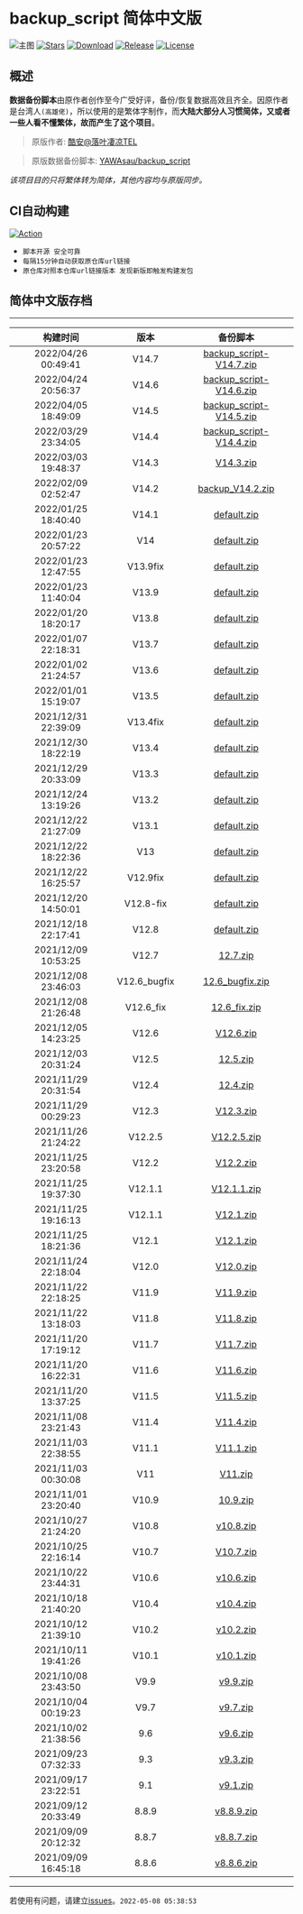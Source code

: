 # backup_script 简体中文版
![主图](https://github.com/Petit-Abba/backup_script_zh-CN/blob/c085edb56dcc1314ea8eb2f8ef90dcd9cc4d945e/File/mmexport1631297795059.png)
[![Stars](https://img.shields.io/github/stars/Petit-Abba/backup_script_zh-CN?label=stars)](https://github.com/Petit-Abba)
[![Download](https://img.shields.io/github/downloads/Petit-Abba/backup_script_zh-CN/total)](https://github.com/Petit-Abba/backup_script_zh-CN/releases)
[![Release](https://img.shields.io/github/v/release/Petit-Abba/backup_script_zh-CN?label=release)](https://github.com/Petit-Abba/backup_script_zh-CN/releases/latest)
[![License](https://img.shields.io/github/license/Petit-Abba/backup_script_zh-CN?label=License)](https://choosealicense.com/licenses/gpl-3.0)

## 概述
  **数据备份脚本**由原作者创作至今广受好评，备份/恢复数据高效且齐全。因原作者是台湾人`(高雄佬)`，所以使用的是繁体字制作，而**大陆大部分人习惯简体，又或者一些人看不懂繁体，故而产生了这个项目**。

> 原版作者: [酷安@落叶凄凉TEL](http://www.coolapk.com/u/2277637)

> 原版数据备份脚本: [YAWAsau/backup_script](https://github.com/YAWAsau/backup_script)

 *该项目目的只将繁体转为简体，其他内容均与原版同步。*
## CI自动构建

[![Action](https://img.shields.io/badge/build-Action-red.svg)](https://github.com/Petit-Abba/backup_script_zh-CN/actions)

- `脚本开源 安全可靠`
- `每隔15分钟自动获取原仓库url链接`
- `原仓库对照本仓库url链接版本 发现新版即触发构建发包`

## 简体中文版存档

 ---- 
|构建时间|版本|备份脚本|
| :----: | :----: | :----: |
| 2022/04/26 00:49:41 | V14.7 | [backup_script-V14.7.zip](https://github.com/Petit-Abba/backup_script_zh-CN/releases/download/V14.7/backup_script-V14.7.zip) |
| 2022/04/24 20:56:37 | V14.6 | [backup_script-V14.6.zip](https://github.com/Petit-Abba/backup_script_zh-CN/releases/download/V14.6/backup_script-V14.6.zip) |
| 2022/04/05 18:49:09 | V14.5 | [backup_script-V14.5.zip](https://github.com/Petit-Abba/backup_script_zh-CN/releases/download/V14.5/backup_script-V14.5.zip) |
| 2022/03/29 23:34:05 | V14.4 | [backup_script-V14.4.zip](https://github.com/Petit-Abba/backup_script_zh-CN/releases/download/V14.4/backup_script-V14.4.zip) |
| 2022/03/03 19:48:37 | V14.3 | [V14.3.zip](https://github.com/Petit-Abba/backup_script_zh-CN/releases/download/V14.3/V14.3.zip) |
| 2022/02/09 02:52:47 | V14.2 | [backup_V14.2.zip](https://github.com/Petit-Abba/backup_script_zh-CN/releases/download/V14.2/backup_V14.2.zip) |
| 2022/01/25 18:40:40 | V14.1 | [default.zip](https://github.com/Petit-Abba/backup_script_zh-CN/releases/download/V14.1/default.zip) |
| 2022/01/23 20:57:22 | V14 | [default.zip](https://github.com/Petit-Abba/backup_script_zh-CN/releases/download/V14/default.zip) |
| 2022/01/23 12:47:55 | V13.9fix | [default.zip](https://github.com/Petit-Abba/backup_script_zh-CN/releases/download/V13.9fix/default.zip) |
| 2022/01/23 11:40:04 | V13.9 | [default.zip](https://github.com/Petit-Abba/backup_script_zh-CN/releases/download/V13.9/default.zip) |
| 2022/01/20 18:20:17 | V13.8 | [default.zip](https://github.com/Petit-Abba/backup_script_zh-CN/releases/download/V13.8/default.zip) |
| 2022/01/07 22:18:31 | V13.7 | [default.zip](https://github.com/Petit-Abba/backup_script_zh-CN/releases/download/V13.7/default.zip) |
| 2022/01/02 21:24:57 | V13.6 | [default.zip](https://github.com/Petit-Abba/backup_script_zh-CN/releases/download/V13.6/default.zip) |
| 2022/01/01 15:19:07 | V13.5 | [default.zip](https://github.com/Petit-Abba/backup_script_zh-CN/releases/download/V13.5/default.zip) |
| 2021/12/31 22:39:09 | V13.4fix | [default.zip](https://github.com/Petit-Abba/backup_script_zh-CN/releases/download/V13.4fix/default.zip) |
| 2021/12/30 18:22:19 | V13.4 | [default.zip](https://github.com/Petit-Abba/backup_script_zh-CN/releases/download/V13.4/default.zip) |
| 2021/12/29 20:33:09 | V13.3 | [default.zip](https://github.com/Petit-Abba/backup_script_zh-CN/releases/download/V13.3/default.zip) |
| 2021/12/24 13:19:26 | V13.2 | [default.zip](https://github.com/Petit-Abba/backup_script_zh-CN/releases/download/V13.2/default.zip) |
| 2021/12/22 21:27:09 | V13.1 | [default.zip](https://github.com/Petit-Abba/backup_script_zh-CN/releases/download/V13.1/default.zip) |
| 2021/12/22 18:22:36 | V13 | [default.zip](https://github.com/Petit-Abba/backup_script_zh-CN/releases/download/V13/default.zip) |
| 2021/12/22 16:25:57 | V12.9fix | [default.zip](https://github.com/Petit-Abba/backup_script_zh-CN/releases/download/V12.9fix/default.zip) |
| 2021/12/20 14:50:01 | V12.8-fix | [default.zip](https://github.com/Petit-Abba/backup_script_zh-CN/releases/download/V12.8-fix/default.zip) |
| 2021/12/18 22:17:41 | V12.8 | [default.zip](https://github.com/Petit-Abba/backup_script_zh-CN/releases/download/V12.8/default.zip) |
| 2021/12/09 10:53:25 | V12.7 | [12.7.zip](https://github.com/Petit-Abba/backup_script_zh-CN/releases/download/V12.7/12.7.zip) |
| 2021/12/08 23:46:03 | V12.6_bugfix | [12.6_bugfix.zip](https://github.com/Petit-Abba/backup_script_zh-CN/releases/download/V12.6_bugfix/12.6_bugfix.zip) |
| 2021/12/08 21:26:48 | V12.6_fix | [12.6_fix.zip](https://github.com/Petit-Abba/backup_script_zh-CN/releases/download/V12.6_fix/12.6_fix.zip) |
| 2021/12/05 14:23:25 | V12.6 | [V12.6.zip](https://github.com/Petit-Abba/backup_script_zh-CN/releases/download/V12.6/V12.6.zip) |
| 2021/12/03 20:31:24 | V12.5 | [12.5.zip](https://github.com/Petit-Abba/backup_script_zh-CN/releases/download/V12.5/12.5.zip) |
| 2021/11/29 20:31:54 | V12.4 | [12.4.zip](https://github.com/Petit-Abba/backup_script_zh-CN/releases/download/V12.4/12.4.zip) |
| 2021/11/29 00:29:23 | V12.3 | [V12.3.zip](https://github.com/Petit-Abba/backup_script_zh-CN/releases/download/V12.3/V12.3.zip) |
| 2021/11/26 21:24:22 | V12.2.5 | [V12.2.5.zip](https://github.com/Petit-Abba/backup_script_zh-CN/releases/download/V12.2.5/V12.2.5.zip) |
| 2021/11/25 23:20:58 | V12.2 | [V12.2.zip](https://github.com/Petit-Abba/backup_script_zh-CN/releases/download/V12.2/V12.2.zip) |
| 2021/11/25 19:37:30 | V12.1.1 | [V12.1.1.zip](https://github.com/Petit-Abba/backup_script_zh-CN/releases/download/V12.1.1/V12.1.1.zip) |
| 2021/11/25 19:16:13 | V12.1.1 | [V12.1.zip](https://github.com/Petit-Abba/backup_script_zh-CN/releases/download/V12.1.1/V12.1.zip) |
| 2021/11/25 18:21:36 | V12.1 | [V12.1.zip](https://github.com/Petit-Abba/backup_script_zh-CN/releases/download/V12.1/V12.1.zip) |
| 2021/11/24 22:18:04 | V12.0 | [V12.0.zip](https://github.com/Petit-Abba/backup_script_zh-CN/releases/download/V12.0/V12.0.zip) |
| 2021/11/22 22:18:25 | V11.9 | [V11.9.zip](https://github.com/Petit-Abba/backup_script_zh-CN/releases/download/V11.9/V11.9.zip) |
| 2021/11/22 13:18:03 | V11.8 | [V11.8.zip](https://github.com/Petit-Abba/backup_script_zh-CN/releases/download/V11.8/V11.8.zip) |
| 2021/11/20 17:19:12 | V11.7 | [V11.7.zip](https://github.com/Petit-Abba/backup_script_zh-CN/releases/download/V11.7/V11.7.zip) |
| 2021/11/20 16:22:31 | V11.6 | [V11.6.zip](https://github.com/Petit-Abba/backup_script_zh-CN/releases/download/V11.6/V11.6.zip) |
| 2021/11/20 13:37:25 | V11.5 | [V11.5.zip](https://github.com/Petit-Abba/backup_script_zh-CN/releases/download/V11.5/V11.5.zip) |
| 2021/11/08 23:21:43 | V11.4 | [V11.4.zip](https://github.com/Petit-Abba/backup_script_zh-CN/releases/download/V11.4/V11.4.zip) |
| 2021/11/03 22:38:55 | V11.1 | [V11.1.zip](https://github.com/Petit-Abba/backup_script_zh-CN/releases/download/V11.1/V11.1.zip) |
| 2021/11/03 00:30:08 | V11 | [V11.zip](https://github.com/Petit-Abba/backup_script_zh-CN/releases/download/V11/V11.zip) |
| 2021/11/01 23:20:40 | V10.9 | [10.9.zip](https://github.com/Petit-Abba/backup_script_zh-CN/releases/download/V10.9/10.9.zip) |
| 2021/10/27 21:24:20 | V10.8 | [v10.8.zip](https://github.com/Petit-Abba/backup_script_zh-CN/releases/download/V10.8/v10.8.zip) |
| 2021/10/25 22:16:14 | V10.7 | [V10.7.zip](https://github.com/Petit-Abba/backup_script_zh-CN/releases/download/V10.7/V10.7.zip) |
| 2021/10/22 23:44:31 | V10.6 | [v10.6.zip](https://github.com/Petit-Abba/backup_script_zh-CN/releases/download/V10.6/v10.6.zip) |
| 2021/10/18 21:40:20 | V10.4 | [v10.4.zip](https://github.com/Petit-Abba/backup_script_zh-CN/releases/download/V10.4/v10.4.zip) |
| 2021/10/12 21:39:10 | V10.2 | [v10.2.zip](https://github.com/Petit-Abba/backup_script_zh-CN/releases/download/V10.2/v10.2.zip) |
| 2021/10/11 19:41:26 | V10.1 | [v10.1.zip](https://github.com/Petit-Abba/backup_script_zh-CN/releases/download/V10.1/v10.1.zip) |
| 2021/10/08 23:43:50 | V9.9 | [v9.9.zip](https://github.com/Petit-Abba/backup_script_zh-CN/releases/download/V9.9/v9.9.zip) |
| 2021/10/04 00:19:23 | V9.7 | [v9.7.zip](https://github.com/Petit-Abba/backup_script_zh-CN/releases/download/V9.7/v9.7.zip) |
| 2021/10/02 21:38:56 | 9.6 | [v9.6.zip](https://github.com/Petit-Abba/backup_script_zh-CN/releases/download/9.6/v9.6.zip) |
| 2021/09/23 07:32:33 | 9.3 | [v9.3.zip](https://github.com/Petit-Abba/backup_script_zh-CN/releases/download/9.3/v9.3.zip) |
| 2021/09/17 23:22:51 | 9.1 | [v9.1.zip](https://github.com/Petit-Abba/backup_script_zh-CN/releases/download/9.1/v9.1.zip) |
| 2021/09/12 20:33:49 | 8.8.9 | [v8.8.9.zip](https://github.com/Petit-Abba/backup_script_zh-CN/releases/download/8.8.9/v8.8.9.zip) |
| 2021/09/09 20:12:32 | 8.8.7 | [v8.8.7.zip](https://github.com/Petit-Abba/backup_script_zh-CN/releases/download/8.8.7/v8.8.7.zip) |
| 2021/09/09 16:45:18 | 8.8.6 | [v8.8.6.zip](https://github.com/Petit-Abba/backup_script_zh-CN/releases/download/8.8.6/v8.8.6.zip) |
 ---- 
 
若使用有问题，请建立[issues](https://github.com/Petit-Abba/backup_script_zh-CN/issues)。`2022-05-08 05:38:53`
